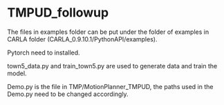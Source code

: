 # TMPUD_followup
The files in examples folder can be put under the folder of examples in CARLA folder (CARLA_0.9.10.1/PythonAPI/examples).

Pytorch need to installed.

town5_data.py and train_town5.py are used to generate data and train the model.

Demo.py is the file in TMP/MotionPlanner_TMPUD, the paths used in the Demo.py need to be changed accordingly.
